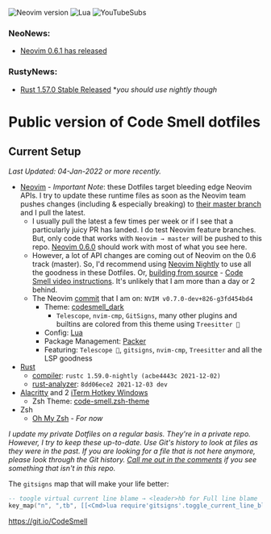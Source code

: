 ![Neovim version](https://img.shields.io/badge/Neovim-0.7.x-57A143?style=plastic&logo=neovim)
![Lua](https://img.shields.io/badge/lua-%232C2D72.svg?style=plastic&logo=lua&logoColor=white)
![YouTubeSubs](https://img.shields.io/youtube/channel/subscribers/UC4S7Fm5x-WXRCWP6MjK6k2A?style=social)

### NeoNews:
- [Neovim 0.6.1 has released](https://github.com/neovim/neovim/releases/tag/v0.6.1)
### RustyNews:
- [Rust 1.57.0 Stable Released](https://blog.rust-lang.org/2021/12/02/Rust-1.57.0.html) *_you should use nightly though_
# Public version of Code Smell dotfiles

## Current Setup 
_Last Updated: 04-Jan-2022 or more recently._
- [Neovim](https://neovim.io/) - _Important Note_: these Dotfiles target bleeding edge Neovim APIs. I try to update these runtime files as soon as the Neovim team pushes changes (including & especially breaking) to [their master branch](https://git.io/NeovimHEAD) and I pull the latest. 
  - I usually pull the latest a few times per week or if I see that a particularly juicy PR has landed. I do test Neovim feature branches. But, only code that works with `Neovim → master` will be pushed to this repo. [Neovim 0.6.0](https://github.com/neovim/neovim/releases/tag/v0.6.0) should work with most of what you see here. 
  - However, a lot of API changes are coming out of Neovim on the 0.6 track (master). So, I'd recommend using [Neovim Nightly](https://github.com/neovim/neovim/releases/tag/nightly) to use all the goodness in these Dotfiles. Or, [building from source](https://github.com/neovim/neovim#install-from-source) - [Code Smell video instructions](https://youtu.be/wep2_b_QU7Q). It's unlikely that I am more than a day or 2 behind. 
  - The Neovim [commit](https://github.com/neovim/neovim/commit/3fd454bd4a6ceb1989d15cf2d3d5e11d7a253b2d) that I am on: `NVIM v0.7.0-dev+826-g3fd454bd4`
	- Theme: [codesmell_dark](https://github.com/whatsthatsmell/codesmell_dark.vim)
	  - `Telescope`, `nvim-cmp`, `GitSigns`, many other plugins and builtins are colored from this theme using `Treesitter 🌲` 
	- Config: [Lua](https://neovim.io/doc/user/lua.html)
	- Package Management: [Packer](https://github.com/wbthomason/packer.nvim)
	- Featuring: `Telescope 🔭`, `gitsigns`, `nvim-cmp`, `Treesitter` and all the LSP goodness
- [Rust](https://www.rust-lang.org/)
	- [compiler](https://rustup.rs/): `rustc 1.59.0-nightly (acbe4443c 2021-12-02)`
  - [rust-analyzer](https://rust-analyzer.github.io/manual.html#nvim-lsp): `8dd06ece2 2021-12-03 dev` 
- [Alacritty](https://github.com/alacritty/alacritty) and 2 [iTerm Hotkey Windows](https://www.iterm2.com/)
    - Zsh Theme: [code-smell.zsh-theme](https://github.com/whatsthatsmell/dots/blob/master/public%20dots/zsh/code-smell.zsh-theme)
- Zsh  
    - [Oh My Zsh](https://ohmyz.sh/) - _For now_

_I update my private Dotfiles on a regular basis. They're in a private repo. However, I try to keep these up-to-date. Use Git's history to look at files as they were in the past. If you are looking for a file that is not here anymore, please look through the Git history. [Call me out in the comments](https://www.youtube.com/CodeSmell) if you see something that isn't in this repo._

The `gitsigns` map that will make your life better:
```lua
-- toogle virtual current line blame → <leader>hb for Full line blame
key_map("n", ",tb", [[<Cmd>lua require'gitsigns'.toggle_current_line_blame()<CR>]], { noremap = true, silent = true })
```

https://git.io/CodeSmell
